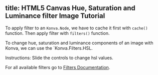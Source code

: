 title: HTML5 Canvas Hue, Saturation and Luminance filter Image Tutorial
---

To apply filter to an `Konva.Node`, we have to cache it first with `cache()` function. Then apply filter with `filters()` function.

To change hue, saturation and luminance components of an image with Konva, we can use the `Konva.Filters.HSL.

Instructions: Slide the controls to change hsl values.

For all available filters go to [Filters Documentation](/api/Konva.Filters.html).

<!-- {% iframe /downloads/code/filters/HSL.html %} -->

<!-- {% include_code Konva Hue, Saturation and Luminance Image Demo filters/HSL.html %} -->
